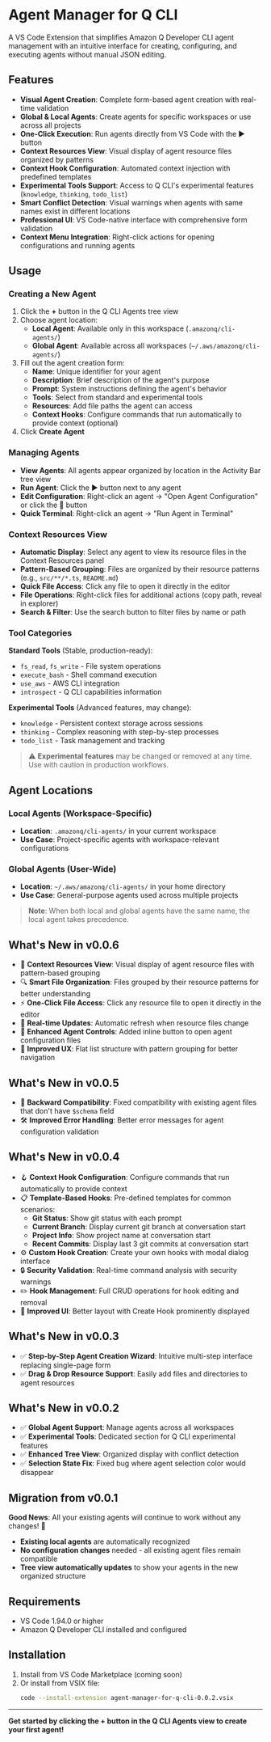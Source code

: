 # Agent Manager for Q CLI

A VS Code Extension that simplifies Amazon Q Developer CLI agent management with an intuitive interface for creating, configuring, and executing agents without manual JSON editing.

## Features

- **Visual Agent Creation**: Complete form-based agent creation with real-time validation
- **Global & Local Agents**: Create agents for specific workspaces or use across all projects
- **One-Click Execution**: Run agents directly from VS Code with the ▶️ button
- **Context Resources View**: Visual display of agent resource files organized by patterns
- **Context Hook Configuration**: Automated context injection with predefined templates
- **Experimental Tools Support**: Access to Q CLI's experimental features (`knowledge`, `thinking`, `todo_list`)
- **Smart Conflict Detection**: Visual warnings when agents with same names exist in different locations
- **Professional UI**: VS Code-native interface with comprehensive form validation
- **Context Menu Integration**: Right-click actions for opening configurations and running agents

## Usage

### Creating a New Agent
1. Click the **+** button in the Q CLI Agents tree view
2. Choose agent location:
   - **Local Agent**: Available only in this workspace (`.amazonq/cli-agents/`)
   - **Global Agent**: Available across all workspaces (`~/.aws/amazonq/cli-agents/`)
3. Fill out the agent creation form:
   - **Name**: Unique identifier for your agent
   - **Description**: Brief description of the agent's purpose
   - **Prompt**: System instructions defining the agent's behavior
   - **Tools**: Select from standard and experimental tools
   - **Resources**: Add file paths the agent can access
   - **Context Hooks**: Configure commands that run automatically to provide context (optional)
4. Click **Create Agent**

### Managing Agents
- **View Agents**: All agents appear organized by location in the Activity Bar tree view
- **Run Agent**: Click the ▶️ button next to any agent
- **Edit Configuration**: Right-click an agent → "Open Agent Configuration" or click the 📄 button
- **Quick Terminal**: Right-click an agent → "Run Agent in Terminal"

### Context Resources View
- **Automatic Display**: Select any agent to view its resource files in the Context Resources panel
- **Pattern-Based Grouping**: Files are organized by their resource patterns (e.g., `src/**/*.ts`, `README.md`)
- **Quick File Access**: Click any file to open it directly in the editor
- **File Operations**: Right-click files for additional actions (copy path, reveal in explorer)
- **Search & Filter**: Use the search button to filter files by name or path

### Tool Categories

**Standard Tools** (Stable, production-ready):
- `fs_read`, `fs_write` - File system operations
- `execute_bash` - Shell command execution  
- `use_aws` - AWS CLI integration
- `introspect` - Q CLI capabilities information

**Experimental Tools** (Advanced features, may change):
- `knowledge` - Persistent context storage across sessions
- `thinking` - Complex reasoning with step-by-step processes
- `todo_list` - Task management and tracking

> ⚠️ **Experimental features** may be changed or removed at any time. Use with caution in production workflows.

## Agent Locations

### Local Agents (Workspace-Specific)
- **Location**: `.amazonq/cli-agents/` in your current workspace
- **Use Case**: Project-specific agents with workspace-relevant configurations

### Global Agents (User-Wide)
- **Location**: `~/.aws/amazonq/cli-agents/` in your home directory  
- **Use Case**: General-purpose agents used across multiple projects

> **Note**: When both local and global agents have the same name, the local agent takes precedence.

## What's New in v0.0.6

- 📁 **Context Resources View**: Visual display of agent resource files with pattern-based grouping
- 🔍 **Smart File Organization**: Files grouped by their resource patterns for better understanding
- ⚡ **One-Click File Access**: Click any resource file to open it directly in the editor
- 🔄 **Real-time Updates**: Automatic refresh when resource files change
- 📄 **Enhanced Agent Controls**: Added inline button to open agent configuration files
- 🎯 **Improved UX**: Flat list structure with pattern grouping for better navigation

## What's New in v0.0.5

- 🔧 **Backward Compatibility**: Fixed compatibility with existing agent files that don't have `$schema` field
- 🛠️ **Improved Error Handling**: Better error messages for agent configuration validation

## What's New in v0.0.4

- 🪝 **Context Hook Configuration**: Configure commands that run automatically to provide context
- 📋 **Template-Based Hooks**: Pre-defined templates for common scenarios:
  - **Git Status**: Show git status with each prompt
  - **Current Branch**: Display current git branch at conversation start
  - **Project Info**: Show project name at conversation start
  - **Recent Commits**: Display last 3 git commits at conversation start
- ⚙️ **Custom Hook Creation**: Create your own hooks with modal dialog interface
- 🔒 **Security Validation**: Real-time command analysis with security warnings
- ✏️ **Hook Management**: Full CRUD operations for hook editing and removal
- 🎨 **Improved UI**: Better layout with Create Hook prominently displayed

## What's New in v0.0.3

- ✅ **Step-by-Step Agent Creation Wizard**: Intuitive multi-step interface replacing single-page form
- ✅ **Drag & Drop Resource Support**: Easily add files and directories to agent resources

## What's New in v0.0.2

- ✅ **Global Agent Support**: Manage agents across all workspaces
- ✅ **Experimental Tools**: Dedicated section for Q CLI experimental features
- ✅ **Enhanced Tree View**: Organized display with conflict detection
- ✅ **Selection State Fix**: Fixed bug where agent selection color would disappear

## Migration from v0.0.1

**Good News**: All your existing agents will continue to work without any changes! 🎉

- **Existing local agents** are automatically recognized
- **No configuration changes** needed - all existing agent files remain compatible
- **Tree view automatically updates** to show your agents in the new organized structure

## Requirements

- VS Code 1.94.0 or higher
- Amazon Q Developer CLI installed and configured

## Installation

1. Install from VS Code Marketplace (coming soon)
2. Or install from VSIX file:
   ```bash
   code --install-extension agent-manager-for-q-cli-0.0.2.vsix
   ```

---

**Get started by clicking the + button in the Q CLI Agents view to create your first agent!**
